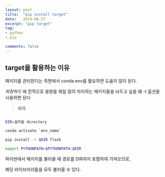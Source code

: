 ```yaml
---
layout: post
title:  "pip install target"
date:   2019-06-27
excerpt: "pip target"
tag:
- python
- pip

comments: false
---
```


## target을 활용하는 이유

패키지를 관리한다는 측면에서 conda env를 활요하면 도움이 많이 된다.

*외장하드* 에 전적으로 용량을 제일 많이 차지하는 패키지들을 놔두고 싶을 떄 -t 옵션을 사용하면 된다


> 예제

``` sh

DIR=설치할 directory

conda activate `env_name`

pip install -t $DIR flask

export PYTHONPATH=$PYTHONPATH:$DIR

```

파이썬에서 패키지를 불러올 때 경로를 DIR까지 포함하여 가져오므로,

해당 라이브러리들을 모두 불러올 수 있다.
